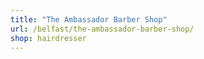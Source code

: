 ```yaml
---
title: "The Ambassador Barber Shop"
url: /belfast/the-ambassador-barber-shop/
shop: hairdresser
---
```

